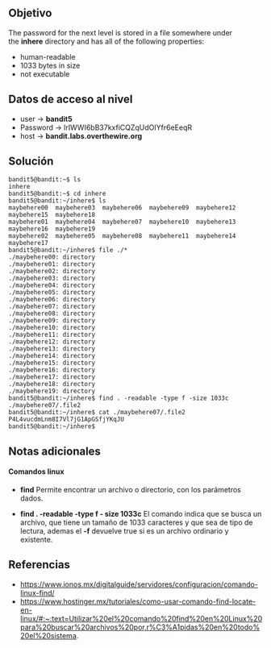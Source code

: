 
## Objetivo
The password for the next level is stored in a file somewhere under the **inhere** directory and has all of the following properties:

-   human-readable
-   1033 bytes in size
-   not executable
## Datos de acceso al nivel
-   user -> **bandit5**
-   Password -> lrIWWI6bB37kxfiCQZqUdOIYfr6eEeqR
-   host -> **bandit.labs.overthewire.org**
## Solución
```
bandit5@bandit:~$ ls
inhere
bandit5@bandit:~$ cd inhere
bandit5@bandit:~/inhere$ ls
maybehere00  maybehere03  maybehere06  maybehere09  maybehere12  maybehere15  maybehere18
maybehere01  maybehere04  maybehere07  maybehere10  maybehere13  maybehere16  maybehere19
maybehere02  maybehere05  maybehere08  maybehere11  maybehere14  maybehere17
bandit5@bandit:~/inhere$ file ./*
./maybehere00: directory
./maybehere01: directory
./maybehere02: directory
./maybehere03: directory
./maybehere04: directory
./maybehere05: directory
./maybehere06: directory
./maybehere07: directory
./maybehere08: directory
./maybehere09: directory
./maybehere10: directory
./maybehere11: directory
./maybehere12: directory
./maybehere13: directory
./maybehere14: directory
./maybehere15: directory
./maybehere16: directory
./maybehere17: directory
./maybehere18: directory
./maybehere19: directory
bandit5@bandit:~/inhere$ find . -readable -type f -size 1033c
./maybehere07/.file2
bandit5@bandit:~/inhere$ cat ./maybehere07/.file2
P4L4vucdmLnm8I7Vl7jG1ApGSfjYKqJU
bandit5@bandit:~/inhere$
```
## Notas adicionales
#### Comandos linux

- **find** Permite encontrar un archivo o directorio, con los parámetros dados.

- **find . -readable -type f - size 1033c** El comando indica que se busca un archivo, que tiene un tamaño de 1033 caracteres y que sea de tipo de lectura, ademas el **-f** devuelve true si es un archivo ordinario y existente.

## Referencias
- https://www.ionos.mx/digitalguide/servidores/configuracion/comando-linux-find/
- https://www.hostinger.mx/tutoriales/como-usar-comando-find-locate-en-linux/#:~:text=Utilizar%20el%20comando%20find%20en%20Linux%20para%20buscar%20archivos%20por,r%C3%A1pidas%20en%20todo%20el%20sistema.